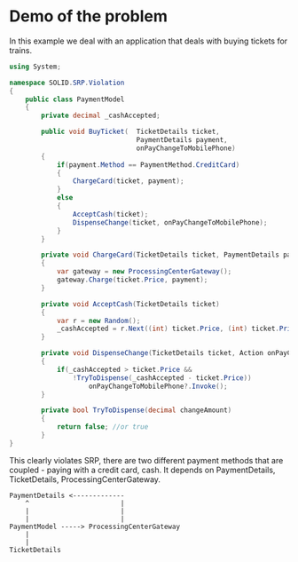 # Demo of the problem

In this example we deal with an application that deals with buying tickets for trains.


```csharp
using System;

namespace SOLID.SRP.Violation
{
    public class PaymentModel
    {
        private decimal _cashAccepted;

        public void BuyTicket(  TicketDetails ticket,
                                PaymentDetails payment,
                                onPayChangeToMobilePhone)
        {
            if(payment.Method == PaymentMethod.CreditCard)
            {
                ChargeCard(ticket, payment);
            }
            else
            {
                AcceptCash(ticket);
                DispenseChange(ticket, onPayChangeToMobilePhone);
            }
        }

        private void ChargeCard(TicketDetails ticket, PaymentDetails payment)
        {
            var gateway = new ProcessingCenterGateway();
            gateway.Charge(ticket.Price, payment);
        }

        private void AcceptCash(TicketDetails ticket)
        {
            var r = new Random();
            _cashAccepted = r.Next((int) ticket.Price, (int) ticket.Price + 1000);
        }

        private void DispenseChange(TicketDetails ticket, Action onPayChangeToMobilePhone)
        {
            if(_cashAccepted > ticket.Price &&
                !TryToDispense(_cashAccepted - ticket.Price))
                    onPayChangeToMobilePhone?.Invoke();
        }

        private bool TryToDispense(decimal changeAmount)
        {
            return false; //or true
        }
}
```

This clearly violates SRP, there are two different payment methods that are coupled - paying with a credit card, cash.
It depends on PaymentDetails, TicketDetails, ProcessingCenterGateway.

```
PaymentDetails <-------------
    ^                       |
    |                       |
    |                       |
PaymentModel -----> ProcessingCenterGateway
    |
    |
TicketDetails
```
